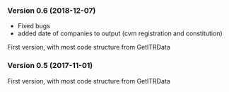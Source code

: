 ### Version 0.6 (2018-12-07)

- Fixed bugs
- added date of companies to output (cvm registration and constitution)

First version, with most code structure from GetITRData

### Version 0.5 (2017-11-01)

First version, with most code structure from GetITRData
